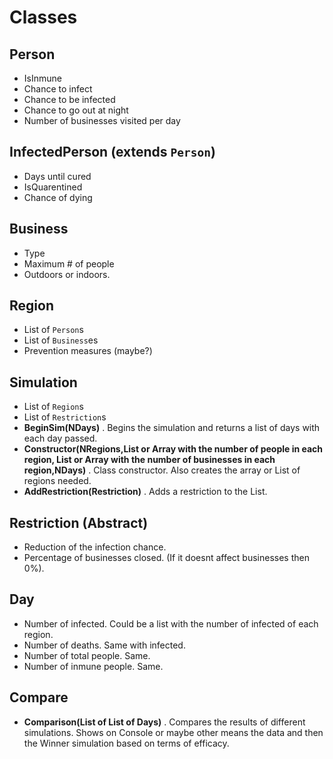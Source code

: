 # Classes

## Person

- IsInmune
- Chance to infect
- Chance to be infected
- Chance to go out at night
- Number of businesses visited per day

## InfectedPerson (extends `Person`)

- Days until cured
- IsQuarentined
- Chance of dying

## Business

- Type
- Maximum # of people
- Outdoors or indoors.

## Region

- List of `Person`s
- List of `Business`es
- Prevention measures (maybe?)

## Simulation

- List of `Region`s
- List of `Restriction`s
- **BeginSim(NDays)** . Begins the simulation and returns a list of days with each day passed.
- **Constructor(NRegions,List or Array with the number of people in each region, List or Array with the number of businesses in each region,NDays)** . Class constructor. Also creates the array or List of regions needed.
- **AddRestriction(Restriction)** . Adds a restriction to the List.

## Restriction (Abstract) 

- Reduction of the infection chance.
- Percentage of businesses closed. (If it doesnt affect businesses then 0%).

## Day

- Number of infected. Could be a list with the number of infected of each region.
- Number of deaths. Same with infected.
- Number of total people. Same.
- Number of inmune people. Same.

## Compare

- **Comparison(List of List of Days)** . Compares the results of different simulations. Shows on Console or maybe other means the data and then the Winner simulation based on terms of efficacy.
